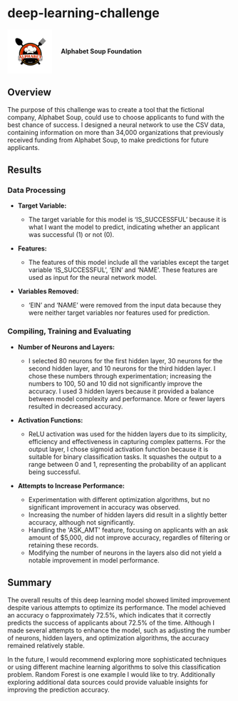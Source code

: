 # deep-learning-challenge
<div style="display: flex; align-items: center;">
  <img src="https://github.com/lorigirton/deep-learning-challenge/blob/main/Red%20Black%20Circle%20Modern%20Kitchen%20Logo.png?raw=true" alt="Alt Text" width="100" height="100" style="margin-right: 20px;">
  <strong style="line-height: 100px; margin: 0; font-weight: bold;">Alphabet Soup Foundation</strong>
</div>

## Overview
The purpose of this challenge was to create a tool that the fictional company, Alphabet Soup, could use to choose applicants to fund with the best chance of success. I designed a neural network to use the CSV data, containing information on more than 34,000 organizations that previously received funding from Alphabet Soup, to make predictions for future applicants.

## Results

### Data Processing

- **Target Variable:**
  - The target variable for this model is ‘IS_SUCCESSFUL’ because it is what I want the model to predict, indicating whether an applicant was successful (1) or not (0).

- **Features:** 
  - The features of this model include all the variables except the target variable ‘IS_SUCCESSFUL’, ‘EIN’ and ‘NAME’. These features are used as input for the neural network model.

- **Variables Removed:** 
  - ‘EIN’ and ‘NAME’ were removed from the input data because they were neither target variables nor features used for prediction.

### Compiling, Training and Evaluating

- **Number of Neurons and Layers:** 
  - I selected 80 neurons for the first hidden layer, 30 neurons for the second hidden layer, and 10 neurons for the third hidden layer. I chose these numbers through experimentation; increasing the numbers to 100, 50 and 10 did not significantly improve the accuracy. I used 3 hidden layers because it provided a balance between model complexity and performance. More or fewer layers resulted in decreased accuracy. 

- **Activation Functions:**
  - ReLU activation was used for the hidden layers due to its simplicity, efficiency and effectiveness in capturing complex patterns. For the output layer, I chose  sigmoid activation function because it is suitable for binary classification tasks. It squashes the output to a range between 0 and 1, representing the probability of an applicant being successful.
 
- **Attempts to Increase Performance:**
  - Experimentation with different optimization algorithms, but no significant improvement in accuracy was observed.
  - Increasing the number of hidden layers did result in a slightly better accuracy, although not significantly.
  - Handling the 'ASK_AMT' feature, focusing on applicants with an ask amount of $5,000, did not improve accuracy, regardles of filtering or retaining these records.
  - Modifying the number of neurons in the layers also did not yield a notable improvement in model performance.
 
## Summary
The overall results of this deep learning model showed limited improvement despite various attempts to optimize its performance. The model achieved an accuracy o fapproximately 72.5%, which indicates that it correctly predicts the success of applicants about 72.5% of the time. Although I made several attempts to enhance the model, such as adjusting the number of neurons, hidden layers, and optimization algorithms, the accuracy remained relatively stable. 

In the future, I would recommend exploring more sophisticated techniques or using different machine learning algorithms to solve this classification problem. Random Forest is one example I would like to try. Additionally exploring additional data sources could provide valuable insights for improving the prediction accuracy.
